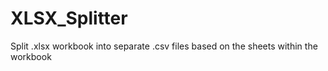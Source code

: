# XLSX_Splitter
Split .xlsx workbook into separate .csv files based on the sheets within the workbook
